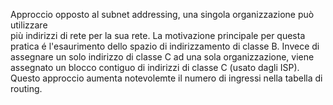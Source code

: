 Approccio opposto al subnet addressing, una singola organizzazione può utilizzare  
più indirizzi di rete per la sua rete. La motivazione principale per questa pratica é l'esaurimento dello spazio di indirizzamento di classe B. 
Invece di assegnare un solo indirizzo di classe C ad una sola organizzazione, viene assegnato un blocco contiguo di indirizzi di classe C (usato dagli ISP). 
Questo approccio aumenta notevolemte il numero di ingressi nella tabella di routing.
